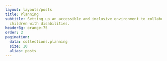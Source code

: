 ```yaml
---
layout: layouts/posts
title: Planning
subtitle: Setting up an accessible and inclusive environment to collaborate with
  children with disabilities.
headerBg: orange-75
order: 2
pagination:
  data: collections.planning
  size: 10
  alias: posts
---
```

